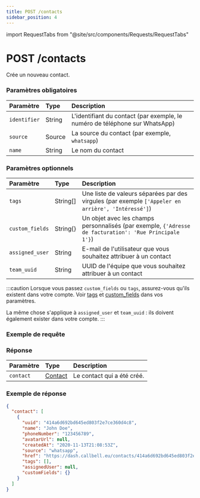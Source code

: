 ```yaml
---
title: POST /contacts
sidebar_position: 4
---
```


import RequestTabs from "@site/src/components/Requests/RequestTabs"

# POST /contacts

Crée un nouveau contact.

### Paramètres obligatoires

| Paramètre    | Type   | Description                                                   |
| :----------- | :----- | :------------------------------------------------------------ |
| `identifier` | String | L'identifiant du contact (par exemple, le numéro de téléphone sur WhatsApp) |
| `source`     | Source | La source du contact (par exemple, `whatsapp`)                   |
| `name`       | String | Le nom du contact                                       |

### Paramètres optionnels

| Paramètre       | Type     | Description                                                                    |
| :-------------- | :------- | :----------------------------------------------------------------------------- |
| `tags`          | String[] | Une liste de valeurs séparées par des virgules (par exemple `['Appeler en arrière', 'Intéressé']`)           |
| `custom_fields` | String{} | Un objet avec les champs personnalisés (par exemple, `{'Adresse de facturation': 'Rue Principale 1'}`) |
| `assigned_user` | String   | E-mail de l'utilisateur que vous souhaitez attribuer à un contact                         |
| `team_uuid`     | String   | UUID de l'équipe que vous souhaitez attribuer à un contact                          |

:::caution
Lorsque vous passez `custom_fields` ou `tags`, assurez-vous qu'ils existent dans votre compte. Voir [tags](https://dash.callbell.eu/settings/tags) et [custom_fields](https://dash.callbell.eu/settings/custom_fields) dans vos paramètres.

La même chose s'applique à `assigned_user` et `team_uuid` : ils doivent également exister dans votre compte.
:::

### Exemple de requête

<RequestTabs endpoint='contacts_api' request="post_contacts"/>

### Réponse

| Paramètre | Type                                           | Description                    |
| :-------- | :--------------------------------------------- | :----------------------------- |
| `contact` | [Contact](/api/reference/object_types/contact) | Le contact qui a été créé. |

### Exemple de réponse

```json title=response.json
{
  "contact": [
    {
      "uuid": "414a6d692bd645ed803f2e7ce360d4c8",
      "name": "John Doe",
      "phoneNumber": "123456789",
      "avatarUrl": null,
      "createdAt": "2020-11-13T21:08:53Z",
      "source": "whatsapp",
      "href": "https://dash.callbell.eu/contacts/414a6d692bd645ed803f2e7ce360d4c8",
      "tags": [],
      "assignedUser": null,
      "customFields": {}
    }
  ]
}
```